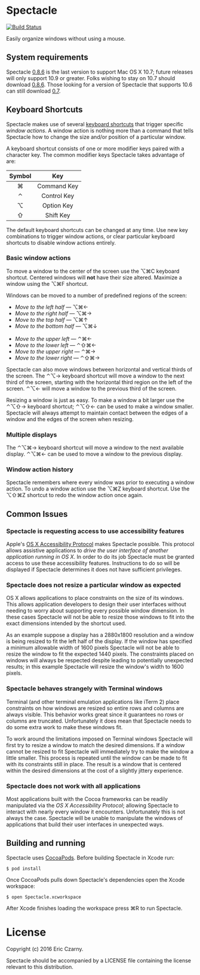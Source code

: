 # Spectacle

[![Build Status](https://travis-ci.org/eczarny/spectacle.svg?branch=master)](https://travis-ci.org/eczarny/spectacle)

Easily organize windows without using a mouse.

## System requirements

Spectacle [0.8.6][1] is the last version to support Mac OS X 10.7; future releases will only support 10.9 or greater. Folks wishing to stay on 10.7 should download [0.8.6][1]. Those looking for a version of Spectacle that supports 10.6 can still download [0.7][2].

## Keyboard Shortcuts

Spectacle makes use of several [keyboard shortcuts][3] that trigger specific _window actions_. A window action is nothing more than a command that tells Spectacle how to change the size and/or position of a particular window.

A keyboard shortcut consists of one or more modifier keys paired with a character key. The common modifier keys Spectacle takes advantage of are:

| Symbol    | Key         |
|:---------:|:-----------:|
|  &#8984;  | Command Key |
|  &#8963;  | Control Key |
|  &#8997;  | Option Key  |
|  &#8679;  | Shift Key   |

The default keyboard shortcuts can be changed at any time. Use new key combinations to trigger window actions, or clear particular keyboard shortcuts to disable window actions entirely.

### Basic window actions

To move a window to the center of the screen use the &#8997;&#8984;C keyboard shortcut. Centered windows will __not__ have their size altered. Maximize a window using the &#8997;&#8984;F shortcut.

Windows can be moved to a number of predefined regions of the screen:

- _Move to the left half_ &#8212; &#8997;&#8984;&#8592;
- _Move to the right half_ &#8212; &#8997;&#8984;&#8594;
- _Move to the top half_ &#8212; &#8997;&#8984;&#8593;
- _Move to the bottom half_ &#8212; &#8997;&#8984;&#8595;
<br /><br />
- _Move to the upper left_ &#8212; &#8963;&#8984;&#8592;
- _Move to the lower left_ &#8212; &#8963;&#8679;&#8984;&#8592;
- _Move to the upper right_ &#8212; &#8963;&#8984;&#8594;
- _Move to the lower right_ &#8212; &#8963;&#8679;&#8984;&#8594;

Spectacle can also move windows between horizontal and vertical thirds of the screen. The &#8963;&#8997;&#8594; keyboard shortcut will move a window to the next third of the screen, starting with the horizontal third region on the left of the screen. &#8963;&#8997;&#8592; will move a window to the previous third of the screen.

Resizing a window is just as easy. To make a window a bit larger use the &#8963;&#8997;&#8679;&#8594; keyboard shortcut; &#8963;&#8997;&#8679;&#8592; can be used to make a window smaller. Spectacle will always attempt to maintain contact between the edges of a window and the edges of the screen when resizing.

### Multiple displays

The &#8963;&#8997;&#8984;&#8594; keyboard shortcut will move a window to the next available display. &#8963;&#8997;&#8984;&#8592; can be used to move a window to the previous display.

### Window action history

Spectacle remembers where every window was prior to executing a window action. To undo a window action use the &#8997;&#8984;Z keyboard shortcut. Use the &#8997;&#8679;&#8984;Z shortcut to redo the window action once again.

## Common Issues

### Spectacle is requesting access to use accessibility features

Apple's [OS X Accessibility Protocol][4] makes Spectacle possible. This protocol allows assistive applications to _drive the user interface of another application running in OS X_. In order to do its job Spectacle must be granted access to use these accessibility features. Instructions to do so will be displayed if Spectacle determines it does not have sufficient privileges.

### Spectacle does not resize a particular window as expected

OS X allows applications to place constraints on the size of its windows. This allows application developers to design their user interfaces without needing to worry about supporting every possible window dimension. In these cases Spectacle will not be able to resize those windows to fit into the exact dimensions intended by the shortcut used.

As an example suppose a display has a 2880x1800 resolution and a window is being resized to fit the left half of the display. If the window has specified a minimum allowable width of 1600 pixels Spectacle will not be able to resize the window to fit the expected 1440 pixels. The constraints placed on windows will always be respected despite leading to potentially unexpected results; in this example Spectacle will resize the window's width to 1600 pixels.

### Spectacle behaves strangely with Terminal windows

Terminal (and other terminal emulation applications like iTerm 2) place constraints on how windows are resized so entire rows and columns are always visible. This behavior works great since it guarantees no rows or columns are truncated. Unfortunately it does mean that Spectacle needs to do some extra work to make these windows fit.

To work around the limitations imposed on Terminal windows Spectacle will first try to resize a window to match the desired dimensions. If a window cannot be resized to fit Spectacle will immediately try to make the window a little smaller. This process is repeated until the window can be made to fit with its constraints still in place. The result is a window that is centered within the desired dimensions at the cost of a slightly jittery experience.

### Spectacle does not work with all applications

Most applications built with the Cocoa frameworks can be readily manipulated via the _OS X Accessibility Protocol_; allowing Spectacle to interact with nearly every window it encounters. Unfortunately this is not always the case. Spectacle will be unable to manipulate the windows of applications that build their user interfaces in unexpected ways.

## Building and running

Spectacle uses [CocoaPods][5]. Before building Spectacle in Xcode run:

    $ pod install

Once CocoaPods pulls down Spectacle's dependencies open the Xcode workspace:

    $ open Spectacle.xcworkspace

After Xcode finishes loading the workspace press &#8984;R to run Spectacle.

# License

Copyright (c) 2016 Eric Czarny.

Spectacle should be accompanied by a LICENSE file containing the license relevant to this distribution.

[1]: https://s3.amazonaws.com/spectacle/downloads/Spectacle+0.8.6.zip
[2]: https://s3.amazonaws.com/spectacle/downloads/Spectacle+0.7.zip
[3]: http://support.apple.com/kb/ht1343
[4]: https://developer.apple.com/library/mac/documentation/Accessibility/Conceptual/AccessibilityMacOSX/OSXAXmodel.html
[5]: http://cocoapods.org/
